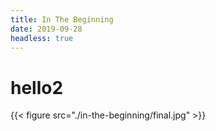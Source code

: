 ```yaml
---
title: In The Beginning
date: 2019-09-28
headless: true
---
```


# hello2
{{< figure src="./in-the-beginning/final.jpg" >}}
